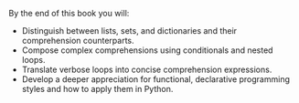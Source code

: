 By the end of this book you will:

- Distinguish between lists, sets, and dictionaries and their comprehension counterparts.
- Compose complex comprehensions using conditionals and nested loops.
- Translate verbose loops into concise comprehension expressions.
- Develop a deeper appreciation for functional, declarative programming styles and how to apply them in Python.